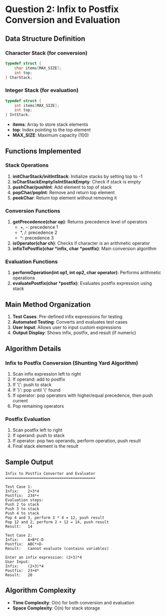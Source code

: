 # Question 2: Infix to Postfix Conversion and Evaluation

## Data Structure Definition

### Character Stack (for conversion)
```c
typedef struct {
    char items[MAX_SIZE];
    int top;
} CharStack;
```

### Integer Stack (for evaluation)
```c
typedef struct {
    int items[MAX_SIZE];
    int top;
} IntStack;
```

- **items**: Array to store stack elements
- **top**: Index pointing to the top element
- **MAX_SIZE**: Maximum capacity (100)

## Functions Implemented

### Stack Operations
1. **initCharStack/initIntStack**: Initialize stacks by setting top to -1
2. **isCharStackEmpty/isIntStackEmpty**: Check if stack is empty
3. **pushChar/pushInt**: Add element to top of stack
4. **popChar/popInt**: Remove and return top element
5. **peekChar**: Return top element without removing it

### Conversion Functions
1. **getPrecedence(char op)**: Returns precedence level of operators
   - +, -: precedence 1
   - *, /: precedence 2
   - ^: precedence 3
2. **isOperator(char ch)**: Checks if character is an arithmetic operator
3. **infixToPostfix(char *infix, char *postfix)**: Main conversion algorithm

### Evaluation Functions
1. **performOperation(int op1, int op2, char operator)**: Performs arithmetic operations
2. **evaluatePostfix(char *postfix)**: Evaluates postfix expression using stack

## Main Method Organization

1. **Test Cases**: Pre-defined infix expressions for testing
2. **Automated Testing**: Converts and evaluates test cases
3. **User Input**: Allows user to input custom expressions
4. **Output Display**: Shows infix, postfix, and result (if numeric)

## Algorithm Details

### Infix to Postfix Conversion (Shunting Yard Algorithm)
1. Scan infix expression left to right
2. If operand: add to postfix
3. If '(': push to stack
4. If ')': pop until '(' found
5. If operator: pop operators with higher/equal precedence, then push current
6. Pop remaining operators

### Postfix Evaluation
1. Scan postfix left to right
2. If operand: push to stack
3. If operator: pop two operands, perform operation, push result
4. Final stack element is the result

## Sample Output

```
Infix to Postfix Converter and Evaluator
========================================

Test Case 1:
Infix:    2+3*4
Postfix:  234*+
Evaluation steps:
Push 2 to stack
Push 3 to stack
Push 4 to stack
Pop 4 and 3, perform 3 * 4 = 12, push result
Pop 12 and 2, perform 2 + 12 = 14, push result
Result:   14

Test Case 2:
Infix:    A+B*C-D
Postfix:  ABC*+D-
Result:   Cannot evaluate (contains variables)

Enter an infix expression: (2+3)*4
User Input:
Infix:    (2+3)*4
Postfix:  23+4*
Result:   20
```

## Algorithm Complexity
- **Time Complexity**: O(n) for both conversion and evaluation
- **Space Complexity**: O(n) for stack storage